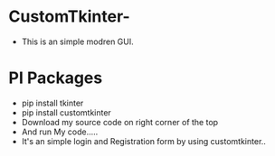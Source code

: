 # CustomTkinter-

- This is an simple modren GUI.

# PI Packages
- pip install tkinter
- pip install customtkinter
- Download my source code on right corner of the top
- And run My code.....
- It's an simple login and Registration form by using customtkinter..
